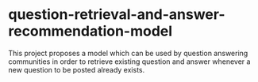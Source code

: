 # question-retrieval-and-answer-recommendation-model
This project proposes a model which can be used by question answering communities in order to retrieve existing question and answer whenever a new question to be posted already exists.
